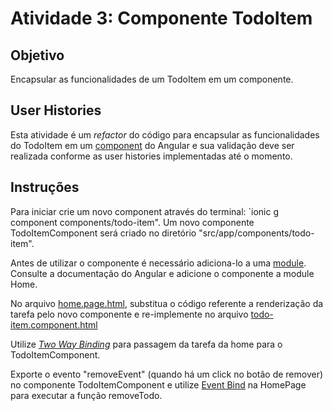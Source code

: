 # Atividade 3: Componente TodoItem

## Objetivo

Encapsular as funcionalidades de um TodoItem em um componente.

## User Histories

Esta atividade é um _refactor_ do código para encapsular as funcionalidades do TodoItem em um [component](https://angular.io/guide/architecture-components#introduction-to-components-and-templates) do Angular e sua validação deve ser realizada conforme as user histories implementadas até o momento.

## Instruções

Para iniciar crie um novo component através do terminal: `ionic g component components/todo-item". Um novo componente TodoItemComponent será criado no diretório "src/app/components/todo-item".

Antes de utilizar o componente é necessário adiciona-lo a uma [module](https://angular.io/guide/architecture-modules). Consulte a documentação do Angular e adicione o componente a module Home.

No arquivo [home.page.html](src/app/pages/home/home.page.html), substitua o código referente a renderização da tarefa pelo novo componente e re-implemente no arquivo [todo-item.component.html](src/app/components/todo-item/todo-item.component.html)

Utilize [_Two Way Binding_](https://angular.io/guide/binding-syntax) para passagem da tarefa da home para o TodoItemComponent.

Exporte o evento "removeEvent" (quando há um click no botão de remover) no componente TodoItemComponent e utilize [Event Bind](https://angular.io/guide/event-binding) na HomePage para executar a função removeTodo.
